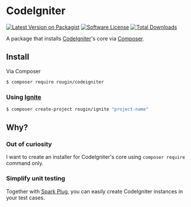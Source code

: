 # CodeIgniter

[![Latest Version on Packagist][ico-version]][link-packagist]
[![Software License][ico-license]](LICENSE.md)
[![Total Downloads][ico-downloads]][link-downloads]

A package that installs [CodeIgniter](http://www.codeigniter.com/)'s core via [Composer](https://getcomposer.org/).

## Install

Via Composer

``` bash
$ composer require rougin/codeigniter
```

### Using [Ignite](https://github.com/rougin/ignite)

``` bash
$ composer create-project rougin/ignite "project-name"
```

## Why?

### Out of curiosity

I want to create an installer for CodeIgniter's core using `composer require` command only.

### Simplify unit testing

Together with [Spark Plug](https://github.com/rougin/spark-plug), you can easily create CodeIgniter instances in your test cases.

[ico-version]: https://img.shields.io/packagist/v/rougin/codeigniter.svg?style=flat-square
[ico-license]: https://img.shields.io/badge/license-MIT-brightgreen.svg?style=flat-square
[ico-downloads]: https://img.shields.io/packagist/dt/rougin/codeigniter.svg?style=flat-square

[link-packagist]: https://packagist.org/packages/rougin/codeigniter
[link-downloads]: https://packagist.org/packages/rougin/codeigniter
[link-author]: https://github.com/rougin
[link-contributors]: ../../contributors

